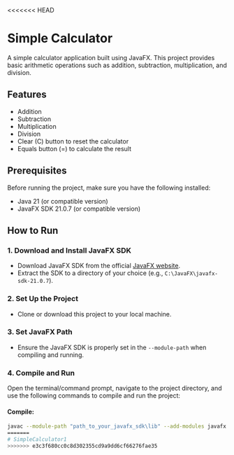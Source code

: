 <<<<<<< HEAD
# Simple Calculator

A simple calculator application built using JavaFX. This project provides basic arithmetic operations such as addition, subtraction, multiplication, and division.

## Features
- Addition
- Subtraction
- Multiplication
- Division
- Clear (C) button to reset the calculator
- Equals button (=) to calculate the result

## Prerequisites
Before running the project, make sure you have the following installed:
- Java 21 (or compatible version)
- JavaFX SDK 21.0.7 (or compatible version)

## How to Run

### 1. Download and Install JavaFX SDK
- Download JavaFX SDK from the official [JavaFX website](https://openjfx.io/).
- Extract the SDK to a directory of your choice (e.g., `C:\JavaFX\javafx-sdk-21.0.7`).

### 2. Set Up the Project

- Clone or download this project to your local machine.

### 3. Set JavaFX Path

- Ensure the JavaFX SDK is properly set in the `--module-path` when compiling and running.

### 4. Compile and Run

Open the terminal/command prompt, navigate to the project directory, and use the following commands to compile and run the project:

#### Compile:
```bash
javac --module-path "path_to_your_javafx_sdk\lib" --add-modules javafx.controls Main.java
=======
# SimpleCalculator1
>>>>>>> e3c3f680cc0c8d302355cd9a9dd6cf66276fae35
